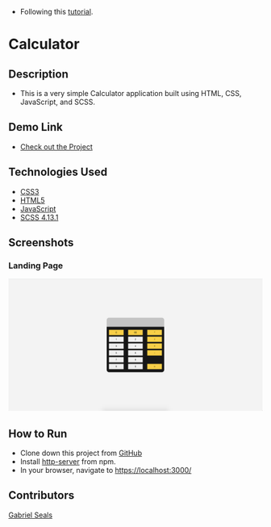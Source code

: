 * Following this [tutorial](https://youtu.be/iu-j_T3ki24).

# Calculator

## Description

* This is a very simple Calculator application built using HTML, CSS, JavaScript, and SCSS.

## Demo Link

* [Check out the Project](https://calculator-4a3d3.firebaseapp.com)

## Technologies Used

* [CSS3](https://www.w3.org/Style/CSS/Overview.en.html)
* [HTML5](https://html.spec.whatwg.org/multipage/)
* [JavaScript](https://www.javascript.com/)
* [SCSS 4.13.1](https://sass-lang.com/)

## Screenshots

### Landing Page
![Landing Page](https://raw.githubusercontent.com/gseals/Day2Calculator/master/screenshots/LandingPage.png)

## How to Run

* Clone down this project from [GitHub](https://github.com/gseals/Day2Calculator)
* Install [http-server](https://www.npmjs.com/package/http-server) from npm.
* In your browser, navigate to [https://localhost:3000/](https://localhost:3000/)

## Contributors

[Gabriel Seals](https://github.com/gseals)
